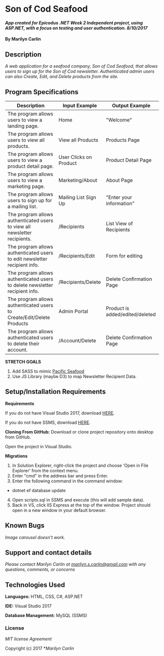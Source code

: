 # Son of Cod Seafood

#### _App created for Epicodus .NET Week 2 Independent project, using ASP.NET, with a focus on testing and user authentication. 8/10/2017_

#### By **Marilyn Carlin**

## Description

_A web application for a seafood company, Son of Cod Seafood, that allows users to sign up for the Son of Cod newsletter. Authenticated admin users can also Create, Edit, and Delete products from the site._

## Program Specifications

| Description  | Input Example | Output Example |
| ------------- | ------------- | ------------- |
| The program allows users to view a landing page.  | Home  | "Welcome" |
| The program allows users to view all products.  | View all Products  | Products Page |
| The program allows users to view a product detail page.  | User Clicks on Product  | Product Detail Page |
| The program allows users to view a marketing page.  | Marketing/About  | About Page |
| The program allows users to sign up for a mailing list.  | Mailing List Sign Up  | "Enter your information" |
| The program allows authenticated users to view all newsletter recipients.  | /Recipients  | List View of Recipients |
| The program allows authenticated users to edit newsletter recipient info.  | /Recipients/Edit  | Form for editing |
| The program allows authenticated users to delete newsletter recipient info.  | /Recipients/Delete  | Delete Confirmation Page |
| The program allows authenticated users to Create/Edit/Delete Products  | Admin Portal  | Product is added/edited/deleted |
| The program allows authenticated users to delete their account.  | /Account/Delete  | Delete Confirmation Page |

**STRETCH GOALS**
1. Add SASS to mimic [Pacific Seafood](https://www.pacificseafood.com/landing)
2. Use JS Library (maybe D3) to map Newsletter Recipient Data.

## Setup/Installation Requirements

**Requirements**

If you do not have Visual Studio 2017, download [HERE](https://www.visualstudio.com/thank-you-downloading-visual-studio/?sku=Community&rel=15).

If you do not have SSMS, download [HERE](https://docs.microsoft.com/en-us/sql/ssms/download-sql-server-management-studio-ssms).

**Cloning From GitHub:** Download or clone project repository onto desktop from GitHub.

Open the project in Visual Studio.

**Migrations**
1. In Solution Explorer, right-click the project and choose 'Open in File Explorer' from the context menu.
2. Enter "cmd" in the address bar and press Enter.
3. Enter the following command in the command window:
  - dotnet ef database update
4. Open scripts.sql in SSMS and execute (this will add sample data).
5. Back in VS, click IIS Express at the top of the window. Project should open in a new window in your default browser.

## Known Bugs

_Image carousel doesn't work._

## Support and contact details

_Please contact Marilyn Carlin at marilyn.s.carlin@gmail.com with any questions, comments, or concerns_

## Technologies Used

**Languages:** HTML, CSS, C#, ASP.NET

**IDE:** Visual Studio 2017

**Database Management:** MySQL (SSMS)

### License

*MIT license Agreement*

Copyright (c) 2017 **_Marilyn Carlin_*
